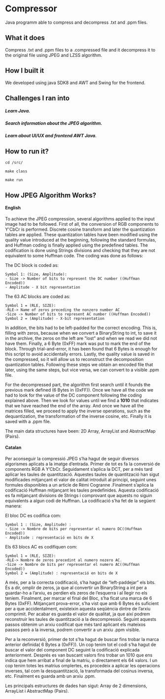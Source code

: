 # Compressor

Java programm able to compress and decompress .txt and .ppm files.

## What it does
Compress .txt and .ppm files to a .compressed file and it decompress it to the original file using JPEG and LZSS algorithm.

## How I built it
We developed using java SDK8 and AWT and Swing for the frontend.

## Challenges I ran into
##### Learn Java.
##### Search information about the JPEG algorithm.
##### Learn about UI/UX and frontend AWT Java.

## How to run it?
```
cd /src/
```
```
make class
```
```
make run
```
## How JPEG Algorithm Works?


#### English 
To achieve the JPEG compression, several algorithms applied to the input image had to be followed. First of all, the conversion of RGB components to Y'CbCr is performed. Discrete cosine transform and later the quantization tables are applied. These quantization tables have been modified using the quality value introduced at the beginning, following the standard formulas, and Huffman coding is finally applied using the predefined tables. The codification is done using Strings divisions and checking that they are not equivalent to some Huffman code. The coding was done as follows:

The DC block is coded as:
```
Symbol 1: (Size, Amplitude):
- Size -> Number of bits to represent the DC number ((Huffman Encoded))
- Amplitude - X bit representation
```
The 63 AC blocks are coded as:
```
Symbol 1 = (RLE, SIZE):
-RLE-> Name of zeros preceding the nonzero number AC
-Size -> Number of bits to represent AC number ((Huffman Encoded))
Symbol 2 = (Amplitude) - X-bit representation
```
In addition, the bits had to be left-padded for the correct encoding. This is, filling with zeros, because when we convert a BinaryString to int, to save it in the archive, the zeros on the left are "lost" and when we read we did not have them. Finally, a 6 Byte (0xFF) mark was put to mark the end of the block. Through trial-and-error, it has been found that 6 Bytes is enough for this script to avoid accidentally errors. Lastly, the quality value is saved in the compressed, so it will allow us to reconstruct the decomposition quantization tables. Following these steps we obtain an encoded file that later, using the same steps, but vice versa, we can convert to a visible .ppm file.

For the decompressed part, the algorithm first search until it founds the previous mark defined (6 Bytes in (0xFF)). Once we have all the code we had to look for the value of the DC component following the coding explained above. Then we look for values until we find a **1010** that indicates that we have reached the end of the array. And once we have all the matrices filled, we proceed to apply the inverse operations, such as the dequantization, the transformation of the inverse cosine, etc. Finally it is saved with a .ppm file.

The main data structures have been: 2D Array, ArrayList and AbstractMap (Pairs).


#### Catalan
Per aconseguir la compressió JPEG s’ha hagut de seguir diversos algorismes
aplicats a la imatge d’entrada. Primer de tot es fa la conversió de components RGB
A Y’CbCr. Seguidament s’aplica la DCT, per a més tard aplicar les taules de
quantització. Aquestes taules de quantització han sigut modificades mitjançant el
valor de calitat introduït al principi, seguint unes formules disponibles a un article de
Rémi Cogranne .Finalment s’aplica la codificació Huffman mitjançant les taules
predefinides.
Aquesta codificació es fa mitjançant divisions de Strings i comprovant que aquests no siguin
equivalents a algun codi de Huffman. La codificació s’ha fet de la següent manera:

El bloc DC es codifica com:
```
Symbol 1 : (Size, Amplitude) :
- Size -> Nombre de bits per representar el numero DC((Huffman Encoded))
- Amplitude : representació en bits de X
```
Els 63 blocs AC es codifiquen com:
```
Symbol 1 = (RLE, SIZE):
-RLE-> Nombre de zeros precedint al numero nozero AC.
-Size -> Nombre de bits per representar el numero AC((Huffman Encoded))
Symbol 2 = (Amplitude) : representació en bits de X
```
A més, per a la correcta codificació, s’ha hagut de “left-paddejar” els bits. És a dir,
omplir de zeros, ja que al convertir un BinaryString a int per a guardar-ho a l’arxiu, es
perdien els zeros de l’esquerra i al llegir no els teníem. Finalment, per marcar el final
del Bloc, s’ha ficat una marca de 6 Bytes (0xFF). Mitjançant prova-error, s’ha vist que
amb 6 Bytes és suficient per a que accidentalment, existeixin aquesta seqüència
dintre de l’arxiu comprimit. Per acabar es guarda el valor de qualitat, ja que així
podrem reconstruir les taules de quantització a la descompressió. Seguint aquests
passos obtenim un arxiu codificat que més tard aplicant els mateixos passos però a
la inversa, podrem convertir a un arxiu .ppm visible.

Per a la reconversió, primer de tot s’ha hagut de buscar fins trobar la marca anterior
definida( 6 Bytes a (0xFF)). Un cop tenim tot el codi s’ha hagut de buscar el valor del
component DC seguint la codificació explicada anteriorment. Després es van buscant valors
fins trobar un 1010 que ens indica que hem arribat a final de la matriu, o directament els 64
valors. I un cop tenim totes les matrius omplertes, es procedeix a aplicar les operacions
inverses, tal com la desquantització, la transformada del cosinus inversa, etc.
Finalment es guarda amb un arxiu .ppm.

Les principals estructures de dades han sigut: Array de 2 dimensions, ArrayList i
AbstractMap (Pairs).




